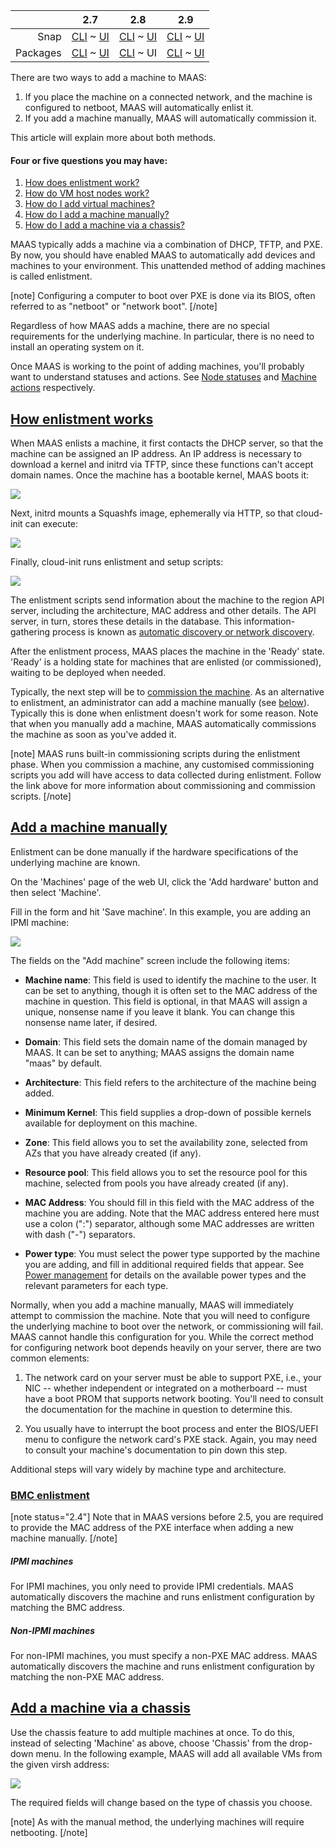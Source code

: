 <!-- deb-2-7-cli
||2.7|2.8|2.9|
|-----:|:-----:|:-----:|:-----:|
|Snap|[CLI](/t/add-machines/2274) ~ [UI](/t/add-machines/2275)|[CLI](/t/add-machines/2276) ~ [UI](/t/add-machines/2277)|[CLI](/t/add-machines/2278) ~ [UI](/t/add-machines/2279)|
|Packages|CLI ~ [UI](/t/add-machines/2281)|[CLI](/t/add-machines/2282) ~ [UI](/t/add-machines/2283)|[CLI](/t/add-machines/2284) ~ [UI](/t/add-machines/2285)|
 deb-2-7-cli -->

<!-- deb-2-7-ui
||2.7|2.8|2.9|
|-----:|:-----:|:-----:|:-----:|
|Snap|[CLI](/t/add-machines/2274) ~ [UI](/t/add-machines/2275)|[CLI](/t/add-machines/2276) ~ [UI](/t/add-machines/2277)|[CLI](/t/add-machines/2278) ~ [UI](/t/add-machines/2279)|
|Packages|[CLI](/t/add-machines/2280) ~ UI|[CLI](/t/add-machines/2282) ~ [UI](/t/add-machines/2283)|[CLI](/t/add-machines/2284) ~ [UI](/t/add-machines/2285)|
 deb-2-7-ui -->

<!-- deb-2-8-cli
||2.7|2.8|2.9|
|-----:|:-----:|:-----:|:-----:|
|Snap|[CLI](/t/add-machines/2274) ~ [UI](/t/add-machines/2275)|[CLI](/t/add-machines/2276) ~ [UI](/t/add-machines/2277)|[CLI](/t/add-machines/2278) ~ [UI](/t/add-machines/2279)|
|Packages|[CLI](/t/add-machines/2280) ~ [UI](/t/add-machines/2281)|CLI ~ [UI](/t/add-machines/2283)|[CLI](/t/add-machines/2284) ~ [UI](/t/add-machines/2285)|
 deb-2-8-cli -->

||2.7|2.8|2.9|
|-----:|:-----:|:-----:|:-----:|
|Snap|[CLI](/t/add-machines/2274) ~ [UI](/t/add-machines/2275)|[CLI](/t/add-machines/2276) ~ [UI](/t/add-machines/2277)|[CLI](/t/add-machines/2278) ~ [UI](/t/add-machines/2279)|
|Packages|[CLI](/t/add-machines/2280) ~ [UI](/t/add-machines/2281)|[CLI](/t/add-machines/2282) ~ UI|[CLI](/t/add-machines/2284) ~ [UI](/t/add-machines/2285)|

<!-- deb-2-9-cli
||2.7|2.8|2.9|
|-----:|:-----:|:-----:|:-----:|
|Snap|[CLI](/t/add-machines/2274) ~ [UI](/t/add-machines/2275)|[CLI](/t/add-machines/2276) ~ [UI](/t/add-machines/2277)|[CLI](/t/add-machines/2278) ~ [UI](/t/add-machines/2279)|
|Packages|[CLI](/t/add-machines/2280) ~ [UI](/t/add-machines/2281)|[CLI](/t/add-machines/2282) ~ [UI](/t/add-machines/2283)|CLI ~ [UI](/t/add-machines/2285)|
 deb-2-9-cli -->

<!-- deb-2-9-ui
||2.7|2.8|2.9|
|-----:|:-----:|:-----:|:-----:|
|Snap|[CLI](/t/add-machines/2274) ~ [UI](/t/add-machines/2275)|[CLI](/t/add-machines/2276) ~ [UI](/t/add-machines/2277)|[CLI](/t/add-machines/2278) ~ [UI](/t/add-machines/2279)|
|Packages|[CLI](/t/add-machines/2280) ~ [UI](/t/add-machines/2281)|[CLI](/t/add-machines/2282) ~ [UI](/t/add-machines/2283)|[CLI](/t/add-machines/2284) ~ UI|
 deb-2-9-ui -->

<!-- snap-2-7-cli
||2.7|2.8|2.9|
|-----:|:-----:|:-----:|:-----:|
|Snap|CLI ~ [UI](/t/add-machines/2275)|[CLI](/t/add-machines/2276) ~ [UI](/t/add-machines/2277)|[CLI](/t/add-machines/2278) ~ [UI](/t/add-machines/2279)|
|Packages|[CLI](/t/add-machines/2280) ~ [UI](/t/add-machines/2281)|[CLI](/t/add-machines/2282) ~ [UI](/t/add-machines/2283)|[CLI](/t/add-machines/2284) ~ [UI](/t/add-machines/2285)|
 snap-2-7-cli -->

<!-- snap-2-7-ui
||2.7|2.8|2.9|
|-----:|:-----:|:-----:|:-----:|
|Snap|[CLI](/t/add-machines/2274) ~ UI|[CLI](/t/add-machines/2276) ~ [UI](/t/add-machines/2277)|[CLI](/t/add-machines/2278) ~ [UI](/t/add-machines/2279)|
|Packages|[CLI](/t/add-machines/2280) ~ [UI](/t/add-machines/2281)|[CLI](/t/add-machines/2282) ~ [UI](/t/add-machines/2283)|[CLI](/t/add-machines/2284) ~ [UI](/t/add-machines/2285)|
 snap-2-7-ui -->

<!-- snap-2-8-cli
||2.7|2.8|2.9|
|-----:|:-----:|:-----:|:-----:|
|Snap|[CLI](/t/add-machines/2274) ~ [UI](/t/add-machines/2275)|CLI ~ [UI](/t/add-machines/2277)|[CLI](/t/add-machines/2278) ~ [UI](/t/add-machines/2279)|
|Packages|[CLI](/t/add-machines/2280) ~ [UI](/t/add-machines/2281)|[CLI](/t/add-machines/2282) ~ [UI](/t/add-machines/2283)|[CLI](/t/add-machines/2284) ~ [UI](/t/add-machines/2285)|
 snap-2-8-cli -->

<!-- snap-2-8-ui
||2.7|2.8|2.9|
|-----:|:-----:|:-----:|:-----:|
|Snap|[CLI](/t/add-machines/2274) ~ [UI](/t/add-machines/2275)|[CLI](/t/add-machines/2276) ~ UI|[CLI](/t/add-machines/2278) ~ [UI](/t/add-machines/2279)|
|Packages|[CLI](/t/add-machines/2280) ~ [UI](/t/add-machines/2281)|[CLI](/t/add-machines/2282) ~ [UI](/t/add-machines/2283)|[CLI](/t/add-machines/2284) ~ [UI](/t/add-machines/2285)|
 snap-2-8-ui -->

<!-- snap-2-9-cli
||2.7|2.8|2.9|
|-----:|:-----:|:-----:|:-----:|
|Snap|[CLI](/t/add-machines/2274) ~ [UI](/t/add-machines/2275)|[CLI](/t/add-machines/2276) ~ [UI](/t/add-machines/2277)|CLI ~ [UI](/t/add-machines/2279)|
|Packages|[CLI](/t/add-machines/2280) ~ [UI](/t/add-machines/2281)|[CLI](/t/add-machines/2282) ~ [UI](/t/add-machines/2283)|[CLI](/t/add-machines/2284) ~ [UI](/t/add-machines/2285)|
 snap-2-9-cli -->

<!-- snap-2-9-ui
||2.7|2.8|2.9|
|-----:|:-----:|:-----:|:-----:|
|Snap|[CLI](/t/add-machines/2274) ~ [UI](/t/add-machines/2275)|[CLI](/t/add-machines/2276) ~ [UI](/t/add-machines/2277)|[CLI](/t/add-machines/2278) ~ UI|
|Packages|[CLI](/t/add-machines/2280) ~ [UI](/t/add-machines/2281)|[CLI](/t/add-machines/2282) ~ [UI](/t/add-machines/2283)|[CLI](/t/add-machines/2284) ~ [UI](/t/add-machines/2285)|
 snap-2-9-ui -->

There are two ways to add a machine to MAAS:

1. If you place the machine on a connected network, and the machine is configured to netboot, MAAS will automatically enlist it.
2. If you add a machine manually, MAAS will automatically commission it.

This article will explain more about both methods.

#### Four or five questions you may have:

<!-- deb-2-7-cli
1. [How does enlistment work?](#heading--enlistment)
2. [How do VM host nodes work?](/t/introduction-to-vm-hosting/2748)
3. [How do I add virtual machines?](/t/adding-a-vm-host/2292)
4. [How do I add a machine manually?](#heading--add-a-node-manually)
 deb-2-7-cli -->

<!-- deb-2-7-ui
1. [How does enlistment work?](#heading--enlistment)
2. [How do VM host nodes work?](/t/introduction-to-vm-hosting/2749)
3. [How do I add virtual machines?](/t/adding-a-vm-host/2293)
4. [How do I add a machine manually?](#heading--add-a-node-manually)
5. [How do I add a machine via a chassis?](#heading--add-nodes-via-a-chassis)
 deb-2-7-ui -->

<!-- deb-2-8-cli
1. [How does enlistment work?](#heading--enlistment)
2. [How do VM host nodes work?](/t/introduction-to-vm-hosting/2750)
3. [How do I add virtual machines?](/t/adding-a-vm-host/2294)
4. [How do I add a machine manually?](#heading--add-a-node-manually)
 deb-2-8-cli -->

1. [How does enlistment work?](#heading--enlistment)
2. [How do VM host nodes work?](/t/introduction-to-vm-hosting/2751)
3. [How do I add virtual machines?](/t/adding-a-vm-host/2295)
4. [How do I add a machine manually?](#heading--add-a-node-manually)
5. [How do I add a machine via a chassis?](#heading--add-nodes-via-a-chassis)

<!-- deb-2-9-cli
1. [How does enlistment work?](#heading--enlistment)
2. [How do VM host nodes work?](/t/introduction-to-vm-hosting/2752)
3. [How do I add virtual machines?](/t/adding-a-vm-host/2296)
4. [How do I add a machine manually?](#heading--add-a-node-manually)
 deb-2-9-cli -->

<!-- deb-2-9-ui
1. [How does enlistment work?](#heading--enlistment)
2. [How do VM host nodes work?](/t/introduction-to-vm-hosting/2753)
3. [How do I add virtual machines?](/t/adding-a-vm-host/2297)
4. [How do I add a machine manually?](#heading--add-a-node-manually)
5. [How do I add a machine via a chassis?](#heading--add-nodes-via-a-chassis)
 deb-2-9-ui -->

<!-- snap-2-7-cli
1. [How does enlistment work?](#heading--enlistment)
2. [How do VM host nodes work?](/t/introduction-to-vm-hosting/2742)
3. [How do I add virtual machines?](/t/adding-a-vm-host/2286)
4. [How do I add a machine manually?](#heading--add-a-node-manually)
 snap-2-7-cli -->

<!-- snap-2-7-ui
1. [How does enlistment work?](#heading--enlistment)
2. [How do VM host nodes work?](/t/introduction-to-vm-hosting/2743)
3. [How do I add virtual machines?](/t/adding-a-vm-host/2287)
4. [How do I add a machine manually?](#heading--add-a-node-manually)
5. [How do I add a machine via a chassis?](#heading--add-nodes-via-a-chassis)
 snap-2-7-ui -->

<!-- snap-2-8-cli
1. [How does enlistment work?](#heading--enlistment)
2. [How do VM host nodes work?](/t/introduction-to-vm-hosting/2744)
3. [How do I add virtual machines?](/t/adding-a-vm-host/2288)
4. [How do I add a machine manually?](#heading--add-a-node-manually)
 snap-2-8-cli -->

<!-- snap-2-8-ui
1. [How does enlistment work?](#heading--enlistment)
2. [How do VM host nodes work?](/t/introduction-to-vm-hosting/2745)
3. [How do I add virtual machines?](/t/adding-a-vm-host/2289)
4. [How do I add a machine manually?](#heading--add-a-node-manually)
5. [How do I add a machine via a chassis?](#heading--add-nodes-via-a-chassis)
 snap-2-8-ui -->

<!-- snap-2-9-cli
1. [How does enlistment work?](#heading--enlistment)
2. [How do VM host nodes work?](/t/introduction-to-vm-hosting/2746)
3. [How do I add virtual machines?](/t/adding-a-vm-host/2290)
4. [How do I add a machine manually?](#heading--add-a-node-manually)
 snap-2-9-cli -->

<!-- snap-2-9-ui
1. [How does enlistment work?](#heading--enlistment)
2. [How do VM host nodes work?](/t/introduction-to-vm-hosting/2747)
3. [How do I add virtual machines?](/t/adding-a-vm-host/2291)
4. [How do I add a machine manually?](#heading--add-a-node-manually)
5. [How do I add a machine via a chassis?](#heading--add-nodes-via-a-chassis)
 snap-2-9-ui -->

MAAS typically adds a machine via a combination of DHCP, TFTP, and PXE. By now, you should have enabled MAAS to automatically add devices and machines to your environment. This unattended method of adding machines is called enlistment.

[note]
Configuring a computer to boot over PXE is done via its BIOS, often referred to as "netboot" or "network boot".
[/note]

Regardless of how MAAS adds a machine, there are no special requirements for the underlying machine. In particular, there is no need to install an operating system on it.

Once MAAS is working to the point of adding machines, you'll probably want to understand statuses and actions. See [Node statuses](/t/concepts-and-terms/785#heading--node-statuses) and [Machine actions](/t/concepts-and-terms/785#heading--machine-actions) respectively.

<a href="#heading--enlistment"><h2 id="heading--enlistment">How enlistment works</h2></a>

When MAAS enlists a machine, it first contacts the DHCP server, so that the machine can be assigned an IP address.  An IP address is necessary to download a kernel and initrd via TFTP, since these functions can't accept domain names.  Once the machine has a bootable kernel, MAAS boots it:

<a href="https://discourse.maas.io/uploads/default/original/1X/76f7113545e6950fec60bdeac06cfaf79b14b3ff.jpeg" target = "_blank"><img src="https://discourse.maas.io/uploads/default/original/1X/76f7113545e6950fec60bdeac06cfaf79b14b3ff.jpeg"></a> 

Next, initrd mounts a Squashfs image, ephemerally via HTTP, so that cloud-init can execute:

<a href="https://discourse.maas.io/uploads/default/original/1X/500f9bd2d070790a4007085705035366bee88a4a.jpeg" target = "_blank"><img src="https://discourse.maas.io/uploads/default/original/1X/500f9bd2d070790a4007085705035366bee88a4a.jpeg"></a> 

Finally, cloud-init runs enlistment and setup scripts:

<a href="https://discourse.maas.io/uploads/default/original/1X/bd87f78c8ee668a22640bf15607c9e3e532d46bb.jpeg" target = "_blank"><img src="https://discourse.maas.io/uploads/default/original/1X/bd87f78c8ee668a22640bf15607c9e3e532d46bb.jpeg"></a> 

<!-- deb-2-7-cli
The enlistment scripts send information about the machine to the region API server, including the architecture, MAC address and other details.  The API server, in turn, stores these details in the database. This information-gathering process is known as [automatic discovery or network discovery](/t/network-discovery/2928).
 deb-2-7-cli -->

<!-- deb-2-7-ui
The enlistment scripts send information about the machine to the region API server, including the architecture, MAC address and other details.  The API server, in turn, stores these details in the database. This information-gathering process is known as [automatic discovery or network discovery](/t/network-discovery/2929).
 deb-2-7-ui -->

<!-- deb-2-8-cli
The enlistment scripts send information about the machine to the region API server, including the architecture, MAC address and other details.  The API server, in turn, stores these details in the database. This information-gathering process is known as [automatic discovery or network discovery](/t/network-discovery/2930).
 deb-2-8-cli -->

The enlistment scripts send information about the machine to the region API server, including the architecture, MAC address and other details.  The API server, in turn, stores these details in the database. This information-gathering process is known as [automatic discovery or network discovery](/t/network-discovery/2931).

<!-- deb-2-9-cli
The enlistment scripts send information about the machine to the region API server, including the architecture, MAC address and other details.  The API server, in turn, stores these details in the database. This information-gathering process is known as [automatic discovery or network discovery](/t/network-discovery/2932).
 deb-2-9-cli -->

<!-- deb-2-9-ui
The enlistment scripts send information about the machine to the region API server, including the architecture, MAC address and other details.  The API server, in turn, stores these details in the database. This information-gathering process is known as [automatic discovery or network discovery](/t/network-discovery/2933).
 deb-2-9-ui -->

<!-- snap-2-7-cli
The enlistment scripts send information about the machine to the region API server, including the architecture, MAC address and other details.  The API server, in turn, stores these details in the database. This information-gathering process is known as [automatic discovery or network discovery](/t/network-discovery/2922).
 snap-2-7-cli -->

<!-- snap-2-7-ui
The enlistment scripts send information about the machine to the region API server, including the architecture, MAC address and other details.  The API server, in turn, stores these details in the database. This information-gathering process is known as [automatic discovery or network discovery](/t/network-discovery/2923).
 snap-2-7-ui -->

<!-- snap-2-8-cli
The enlistment scripts send information about the machine to the region API server, including the architecture, MAC address and other details.  The API server, in turn, stores these details in the database. This information-gathering process is known as [automatic discovery or network discovery](/t/network-discovery/2924).
 snap-2-8-cli -->

<!-- snap-2-8-ui
The enlistment scripts send information about the machine to the region API server, including the architecture, MAC address and other details.  The API server, in turn, stores these details in the database. This information-gathering process is known as [automatic discovery or network discovery](/t/network-discovery/2925).
 snap-2-8-ui -->

<!-- snap-2-9-cli
The enlistment scripts send information about the machine to the region API server, including the architecture, MAC address and other details.  The API server, in turn, stores these details in the database. This information-gathering process is known as [automatic discovery or network discovery](/t/network-discovery/2926).
 snap-2-9-cli -->

<!-- snap-2-9-ui
The enlistment scripts send information about the machine to the region API server, including the architecture, MAC address and other details.  The API server, in turn, stores these details in the database. This information-gathering process is known as [automatic discovery or network discovery](/t/network-discovery/2927).
 snap-2-9-ui -->

After the enlistment process, MAAS places the machine in the 'Ready' state.  'Ready' is a holding state for machines that are enlisted (or commissioned), waiting to be deployed when needed.

<!-- deb-2-7-cli
Typically, the next step will be to [commission the machine](/t/commission-machines/2472). As an alternative to enlistment, an administrator can add a machine manually (see [below](#heading--add-a-node-manually)). Typically this is done when enlistment doesn't work for some reason. Note that when you manually add a machine, MAAS automatically commissions the machine as soon as you've added it.
 deb-2-7-cli -->

<!-- deb-2-7-ui
Typically, the next step will be to [commission the machine](/t/commission-machines/2473). As an alternative to enlistment, an administrator can add a machine manually (see [below](#heading--add-a-node-manually)). Typically this is done when enlistment doesn't work for some reason. Note that when you manually add a machine, MAAS automatically commissions the machine as soon as you've added it.
 deb-2-7-ui -->

<!-- deb-2-8-cli
Typically, the next step will be to [commission the machine](/t/commission-machines/2474). As an alternative to enlistment, an administrator can add a machine manually (see [below](#heading--add-a-node-manually)). Typically this is done when enlistment doesn't work for some reason. Note that when you manually add a machine, MAAS automatically commissions the machine as soon as you've added it.
 deb-2-8-cli -->

Typically, the next step will be to [commission the machine](/t/commission-machines/2475). As an alternative to enlistment, an administrator can add a machine manually (see [below](#heading--add-a-node-manually)). Typically this is done when enlistment doesn't work for some reason. Note that when you manually add a machine, MAAS automatically commissions the machine as soon as you've added it.

<!-- deb-2-9-cli
Typically, the next step will be to [commission the machine](/t/commission-machines/2476). As an alternative to enlistment, an administrator can add a machine manually (see [below](#heading--add-a-node-manually)). Typically this is done when enlistment doesn't work for some reason. Note that when you manually add a machine, MAAS automatically commissions the machine as soon as you've added it.
 deb-2-9-cli -->

<!-- deb-2-9-ui
Typically, the next step will be to [commission the machine](/t/commission-machines/2477). As an alternative to enlistment, an administrator can add a machine manually (see [below](#heading--add-a-node-manually)). Typically this is done when enlistment doesn't work for some reason. Note that when you manually add a machine, MAAS automatically commissions the machine as soon as you've added it.
 deb-2-9-ui -->

<!-- snap-2-7-cli
Typically, the next step will be to [commission the machine](/t/commission-machines/2466). As an alternative to enlistment, an administrator can add a machine manually (see [below](#heading--add-a-node-manually)). Typically this is done when enlistment doesn't work for some reason. Note that when you manually add a machine, MAAS automatically commissions the machine as soon as you've added it.
 snap-2-7-cli -->

<!-- snap-2-7-ui
Typically, the next step will be to [commission the machine](/t/commission-machines/2467). As an alternative to enlistment, an administrator can add a machine manually (see [below](#heading--add-a-node-manually)). Typically this is done when enlistment doesn't work for some reason. Note that when you manually add a machine, MAAS automatically commissions the machine as soon as you've added it.
 snap-2-7-ui -->

<!-- snap-2-8-cli
Typically, the next step will be to [commission the machine](/t/commission-machines/2468). As an alternative to enlistment, an administrator can add a machine manually (see [below](#heading--add-a-node-manually)). Typically this is done when enlistment doesn't work for some reason. Note that when you manually add a machine, MAAS automatically commissions the machine as soon as you've added it.
 snap-2-8-cli -->

<!-- snap-2-8-ui
Typically, the next step will be to [commission the machine](/t/commission-machines/2469). As an alternative to enlistment, an administrator can add a machine manually (see [below](#heading--add-a-node-manually)). Typically this is done when enlistment doesn't work for some reason. Note that when you manually add a machine, MAAS automatically commissions the machine as soon as you've added it.
 snap-2-8-ui -->

<!-- snap-2-9-cli
Typically, the next step will be to [commission the machine](/t/commission-machines/2470). As an alternative to enlistment, an administrator can add a machine manually (see [below](#heading--add-a-node-manually)). Typically this is done when enlistment doesn't work for some reason. Note that when you manually add a machine, MAAS automatically commissions the machine as soon as you've added it.
 snap-2-9-cli -->

<!-- snap-2-9-ui
Typically, the next step will be to [commission the machine](/t/commission-machines/2471). As an alternative to enlistment, an administrator can add a machine manually (see [below](#heading--add-a-node-manually)). Typically this is done when enlistment doesn't work for some reason. Note that when you manually add a machine, MAAS automatically commissions the machine as soon as you've added it.
 snap-2-9-ui -->

[note]
MAAS runs built-in commissioning scripts during the enlistment phase. When you commission a machine, any customised commissioning scripts you add will have access to data collected during enlistment. Follow the link above for more information about commissioning and commission scripts.
[/note]

<a href="#heading--add-a-node-manually"><h2 id="heading--add-a-node-manually">Add a machine manually</h2></a>

Enlistment can be done manually if the hardware specifications of the underlying machine are known.

<!-- deb-2-7-ui snap-2-7-ui
On the 'Machines' page of the web UI, click the 'Add hardware' button and then select 'Machine'.

Fill in the form and hit 'Save machine'. In this example, you are adding an IPMI machine:

<a href="https://assets.ubuntu.com/v1/20aa36b2-nodes-add__2.5_add-node-manually.png" target = "_blank"><img src="https://assets.ubuntu.com/v1/20aa36b2-nodes-add__2.5_add-node-manually.png"></a>

The fields on the "Add machine" screen include the following seven items:

1. **Machine name**: This field is used to identify the machine to the user.  It can be set to anything, though it is often set to the MAC address of the machine in question.  This field is optional, in that MAAS will assign a unique, nonsense name if you leave it blank.  You can change this nonsense name later, if desired.

2. **Domain**: This field sets the domain name of the domain managed by MAAS.  It can be set to anything; MAAS assigns the domain name "maas" by default.

3. **Architecture**: This field refers to the architecture of the machine being added.

4. **Minimum Kernel**: This field supplies a drop-down of possible kernels available for deployment on this machine.

5. **Zone**: This field allows you to set the availability zone, selected from AZs that you have already created (if any).

6. **Resource pool**: This field allows you to set the resource pool for this machine, selected from pools you have already created (if any).

7. **MAC Address**: You should fill in this field with the MAC address of the machine you are adding.  Note that the MAC address entered here must use a colon (":") separator, although some MAC addresses are written with dash ("-") separators.
deb-2-7-ui snap-2-7-ui -->

<!-- snap-2-7-ui 
type**: You must select the power type supported by the machine you are adding, and fill in additional required fields that appear.  See [Power management](/t/power-management/3007) for details on the available power types and the relevant parameters for each type.
snap-2-7-ui -->

<!-- deb-2-7-ui 
type**: You must select the power type supported by the machine you are adding, and fill in additional required fields that appear.  See [Power management](/t/power-management/3103) for details on the available power types and the relevant parameters for each type.
deb-2-7-ui -->

On the 'Machines' page of the web UI, click the 'Add hardware' button and then select 'Machine'.

Fill in the form and hit 'Save machine'. In this example, you are adding an IPMI machine:

<a href="https://discourse.maas.io/uploads/default/original/1X/faebe2fb37cd73252eaf9521ed1bcf31fb0e76f6.jpeg" target = "_blank"><img src="https://discourse.maas.io/uploads/default/original/1X/faebe2fb37cd73252eaf9521ed1bcf31fb0e76f6.jpeg"></a>

The fields on the "Add machine" screen include the following items:

* **Machine name**: This field is used to identify the machine to the user.  It can be set to anything, though it is often set to the MAC address of the machine in question.  This field is optional, in that MAAS will assign a unique, nonsense name if you leave it blank.  You can change this nonsense name later, if desired.

* **Domain**: This field sets the domain name of the domain managed by MAAS.  It can be set to anything; MAAS assigns the domain name "maas" by default.

* **Architecture**: This field refers to the architecture of the machine being added.

* **Minimum Kernel**: This field supplies a drop-down of possible kernels available for deployment on this machine.

* **Zone**: This field allows you to set the availability zone, selected from AZs that you have already created (if any).

* **Resource pool**: This field allows you to set the resource pool for this machine, selected from pools you have already created (if any).

* **MAC Address**: You should fill in this field with the MAC address of the machine you are adding.  Note that the MAC address entered here must use a colon (":") separator, although some MAC addresses are written with dash ("-") separators.

* **Power type**: You must select the power type supported by the machine you are adding, and fill in additional required fields that appear.  See [Power management](/t/power-management/3015) for details on the available power types and the relevant parameters for each type.

<!-- deb-2-9-ui
* **Power type**: You must select the power type supported by the machine you are adding, and fill in additional required fields that appear.  See [Power management](/t/power-management/3017) for details on the available power types and the relevant parameters for each type.
 deb-2-9-ui -->

<!-- snap-2-8-ui
* **Power type**: You must select the power type supported by the machine you are adding, and fill in additional required fields that appear.  See [Power management](/t/power-management/3007) for details on the available power types and the relevant parameters for each type.
 snap-2-8-ui -->

<!-- snap-2-9-ui
* **Power type**: You must select the power type supported by the machine you are adding, and fill in additional required fields that appear.  See [Power management](/t/power-management/3009) for details on the available power types and the relevant parameters for each type.
 snap-2-9-ui -->

<!-- snap-2-7-cli snap-2-8-cli snap-2-9-cli deb-2-7-cli deb-2-8-cli deb-2-9-cli
At the command line, enter the following information:

```
stormrider@wintermute:~$ maas admin machines create \
> architecture=$ARCH \
> max_addresses=$MAC_ADDRESS \
> power_type=$POWER_TYPE \
> power_parameters_power_id=$POWER_ID \
> power_parameters_power_address=$POWER_ADDRESS \
> power_parameters_power_pass=$POWER_PASSWORD
```

When you enter the command (substituting the `$...` parameters for your own particulars), the screen will pause for a moment, and then return a stream of JSON relating to the added machine.

Here's an example with a local laptop MAAS install, using KVMs as virtual machines:

```
stormrider@wintermute:~$ maas admin machines create \
> architecture=amd64 \
> max_addresses=52:54:00:6f:b4:af \
> power_type=virsh \
> power_parameters_power_id=50f6cca2-5d89-43b9-941c-90c9fcd7c156 \
> power_parameters_power_address=qemu+ssh://stormrider@192.168.123.1/system \
> power_parameters_power_pass=xxxxxxx
```

There's also a CLI recipe to [make machines in a script](/t/the-cli-cookbook/2218#heading--make-machines) in the [CLI cookbook](/t/the-cli-cookbook/2218).

The variable fields in the `machines create` command (the `$...` items) are as follows, in this example: 

```
> architecture=$ARCH \
> mac_addresses=$MAC_ADDRESS \
> power_type=$POWER_TYPE \
> power_parameters_power_id=$POWER_ID \
> power_parameters_power_address=$POWER_ADDRESS \
> power_parameters_power_pass=$POWER_PASSWORD
```

* `$ARCH`: This field refers to the architecture of the machine being added, `amd64` in the local laptop example.

* `$MAC_ADDRESS`: This is the MAC address of the boot-enabled NIC for the machine being added.  Note that the MAC address entered here must use a colon (":") separator, although some MAC addresses are written with dash ("-") separators.
snap-2-7-cli snap-2-8-cli snap-2-9-cli deb-2-7-cli deb-2-8-cli deb-2-9-cli -->

<!-- deb-2-7-cli
* `$POWER_TYPE`: You must select the power type supported by the machine you are adding, and fill in additional required fields that appear.  See [Power management](/t/power-management/3012) for details on the available power types and the relevant parameters for each type. In this example, we've used a "virsh" power type (a libvirt KVM), but your choice will depend on your hardware.
 deb-2-7-cli -->

<!-- deb-2-8-cli
* `$POWER_TYPE`: You must select the power type supported by the machine you are adding, and fill in additional required fields that appear.  See [Power management](/t/power-management/3014) for details on the available power types and the relevant parameters for each type. In this example, we've used a "virsh" power type (a libvirt KVM), but your choice will depend on your hardware.
 deb-2-8-cli -->

<!-- deb-2-9-cli
* `$POWER_TYPE`: You must select the power type supported by the machine you are adding, and fill in additional required fields that appear.  See [Power management](/t/power-management/3016) for details on the available power types and the relevant parameters for each type. In this example, we've used a "virsh" power type (a libvirt KVM), but your choice will depend on your hardware.
 deb-2-9-cli -->

<!-- snap-2-7-cli
* `$POWER_TYPE`: You must select the power type supported by the machine you are adding, and fill in additional required fields that appear.  See [Power management](/t/power-management/3006) for details on the available power types and the relevant parameters for each type. In this example, we've used a "virsh" power type (a libvirt KVM), but your choice will depend on your hardware.
 snap-2-7-cli -->

<!-- snap-2-8-cli
* `$POWER_TYPE`: You must select the power type supported by the machine you are adding, and fill in additional required fields that appear.  See [Power management](/t/power-management/3008) for details on the available power types and the relevant parameters for each type. In this example, we've used a "virsh" power type (a libvirt KVM), but your choice will depend on your hardware.
 snap-2-8-cli -->

<!-- snap-2-9-cli
* `$POWER_TYPE`: You must select the power type supported by the machine you are adding, and fill in additional required fields that appear.  See [Power management](/t/power-management/3010) for details on the available power types and the relevant parameters for each type. In this example, we've used a "virsh" power type (a libvirt KVM), but your choice will depend on your hardware.
 snap-2-9-cli -->

<!-- snap-2-7-cli snap-2-8-cli snap-2-9-cli deb-2-7-cli deb-2-8-cli deb-2-9-cli
* `$POWER_ID`: This is generally the UUID of the machine being added.

* `$POWER_ADDRESS/$POWER_PASSWORD`: In the case of a KVM, these are the only parameters that need to be entered.  See [Power types](https://maas.io/docs/api#power-types) in the API reference for details on the available power types and the relevant parameters for each type.
snap-2-7-cli snap-2-8-cli snap-2-9-cli deb-2-7-cli deb-2-8-cli deb-2-9-cli -->

Normally, when you add a machine manually, MAAS will immediately attempt to commission the machine. Note that you will need to configure the underlying machine to boot over the network, or commissioning will fail. MAAS cannot handle this configuration for you.  While the correct method for configuring network boot depends heavily on your server, there are two common elements:

1. The network card on your server must be able to support PXE, i.e., your NIC -- whether independent or integrated on a motherboard -- must have a boot PROM that supports network booting.  You'll need to consult the documentation for the machine in question to determine this.

2. You usually have to interrupt the boot process and enter the BIOS/UEFI menu to configure the network card's PXE stack.  Again, you may need to consult your machine's documentation to pin down this step.

Additional steps will vary widely by machine type and architecture.

<a href="#heading--bmc-enlistment"><h3 id="heading--bmc-enlistment">BMC enlistment</h3></a>

[note status="2.4"]
Note that in MAAS versions before 2.5, you are required to provide the MAC address of the PXE interface when adding a new machine manually.
[/note]

##### IPMI machines

For IPMI machines, you only need to provide IPMI credentials. MAAS automatically discovers the machine and runs enlistment configuration by matching the BMC address.

##### Non-IPMI machines

For non-IPMI machines, you must specify a non-PXE MAC address. MAAS automatically discovers the machine and runs enlistment configuration by matching the non-PXE MAC address.

<!-- deb-2-7-ui snap-2-7-ui
<a href="#heading--add-nodes-via-a-chassis"><h2 id="heading--add-nodes-via-a-chassis">Add a machine via a chassis</h2></a>

Use the chassis feature to add multiple machines at once. To do this, instead of selecting 'Machine' as above, choose 'Chassis' from the drop-down menu. In the following example, MAAS will add all available VMs from the given  virsh address:

<a href="https://assets.ubuntu.com/v1/d5314a8a-nodes-add__2.4_add-node-chassis.png" target = "_blank"><img src="https://assets.ubuntu.com/v1/d5314a8a-nodes-add__2.4_add-node-chassis.png"></a>

The required fields will change based on the type of chassis you choose.

[note]
As with the manual method, the underlying machines will require netbooting.
[/note]
deb-2-7-ui snap-2-7-ui -->

<a href="#heading--add-nodes-via-a-chassis"><h2 id="heading--add-nodes-via-a-chassis">Add a machine via a chassis</h2></a>

Use the chassis feature to add multiple machines at once. To do this, instead of selecting 'Machine' as above, choose 'Chassis' from the drop-down menu. In the following example, MAAS will add all available VMs from the given  virsh address:

<a href="https://discourse.maas.io/uploads/default/original/1X/e7f88bce68318cf3c6a8e97b4d31d0b6980e0f32.jpeg" target = "_blank"><img src="https://discourse.maas.io/uploads/default/original/1X/e7f88bce68318cf3c6a8e97b4d31d0b6980e0f32.jpeg"></a>

The required fields will change based on the type of chassis you choose.

[note]
As with the manual method, the underlying machines will require netbooting.
[/note]